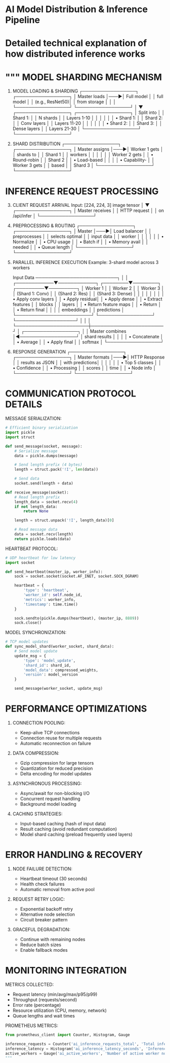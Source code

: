 # AI Model Distribution & Inference Pipeline
# Detailed technical explanation of how distributed inference works

"""
MODEL SHARDING MECHANISM
========================

1. MODEL LOADING & SHARDING
   ┌─────────────────┐    ┌─────────────────┐
   │ Master loads    │───▶│ Full model      │
   │ full model      │    │ (e.g., ResNet50)│
   │ from storage    │    │                 │
   └─────────────────┘    └─────────────────┘
           │
           ▼
   ┌─────────────────┐    ┌─────────────────┐
   │ Split into      │    │ Shard 1:        │
   │ N shards        │    │ Layers 1-10     │
   │                 │    │                 │
   │ • Shard 1:      │    │ Shard 2:        │
   │   Conv layers   │    │ Layers 11-20    │
   │                 │    │                 │
   │ • Shard 2:      │    │ Shard 3:        │
   │   Dense layers  │    │ Layers 21-30    │
   └─────────────────┘    └─────────────────┘

2. SHARD DISTRIBUTION
   ┌─────────────────┐    ┌─────────────────┐
   │ Master assigns  │───▶│ Worker 1 gets   │
   │ shards to       │    │ Shard 1         │
   │ workers         │    │                 │
   │                 │    │ Worker 2 gets   │
   │ • Round-robin   │    │ Shard 2         │
   │ • Load-based    │    │                 │
   │ • Capability-   │    │ Worker 3 gets   │
   │   based         │    │ Shard 3         │
   └─────────────────┘    └─────────────────┘

INFERENCE REQUEST PROCESSING
============================

3. CLIENT REQUEST ARRIVAL
   Input: [224, 224, 3] image tensor
   │
   ▼
   ┌─────────────────┐
   │ Master receives │
   │ HTTP request    │
   │ on /api/infer   │
   └─────────────────┘

4. PREPROCESSING & ROUTING
   ┌─────────────────┐    ┌─────────────────┐
   │ Master          │───▶│ Load balancer   │
   │ preprocesses    │    │ selects optimal │
   │ input data      │    │ worker          │
   │                 │    │                 │
   │ • Normalize     │    │ • CPU usage     │
   │ • Batch if      │    │ • Memory avail  │
   │   needed        │    │ • Queue length  │
   └─────────────────┘    └─────────────────┘

5. PARALLEL INFERENCE EXECUTION
   Example: 3-shard model across 3 workers

   Input Data ──────────────────────────┐
                │                       │
   ┌────────────▼────────────┐ ┌────────▼────────┐ ┌─────────▼─────────┐
   │       Worker 1         │ │    Worker 2     │ │     Worker 3      │
   │   (Shard 1: Conv)      │ │ (Shard 2: Res)  │ │ (Shard 3: Dense)  │
   │                        │ │                 │ │                   │
   │ • Apply conv layers    │ │ • Apply residual│ │ • Apply dense     │
   │ • Extract features     │ │   blocks        │ │   layers          │
   │ • Return feature maps  │ │ • Return        │ │ • Return final    │
   │                        │ │   embeddings    │ │   predictions     │
   └────────────────────────┘ └─────────────────┘ └───────────────────┘
                │                       │                       │
                └───────────────────────┼───────────────────────┘
                                        │
   ┌─────────────────┐                   │
   │ Master combines │◄──────────────────┘
   │ shard results   │
   │                 │
   │ • Concatenate   │
   │ • Average       │
   │ • Apply final   │
   │   softmax       │
   └─────────────────┘

6. RESPONSE GENERATION
   ┌─────────────────┐    ┌─────────────────┐
   │ Master formats  │───▶│ HTTP Response   │
   │ results as JSON │    │ with predictions│
   │                 │    │                 │
   │ • Top 5 classes │    │ • Confidence    │
   │ • Processing    │    │   scores        │
   │   time          │    │ • Node info     │
   └─────────────────┘    └─────────────────┘

COMMUNICATION PROTOCOL DETAILS
==============================

MESSAGE SERIALIZATION:
```python
# Efficient binary serialization
import pickle
import struct

def send_message(socket, message):
    # Serialize message
    data = pickle.dumps(message)

    # Send length prefix (4 bytes)
    length = struct.pack('!I', len(data))

    # Send data
    socket.send(length + data)

def receive_message(socket):
    # Read length prefix
    length_data = socket.recv(4)
    if not length_data:
        return None

    length = struct.unpack('!I', length_data)[0]

    # Read message data
    data = socket.recv(length)
    return pickle.loads(data)
```

HEARTBEAT PROTOCOL:
```python
# UDP heartbeat for low latency
import socket

def send_heartbeat(master_ip, worker_info):
    sock = socket.socket(socket.AF_INET, socket.SOCK_DGRAM)

    heartbeat = {
        'type': 'heartbeat',
        'worker_id': self.node_id,
        'metrics': worker_info,
        'timestamp': time.time()
    }

    sock.sendto(pickle.dumps(heartbeat), (master_ip, 8889))
    sock.close()
```

MODEL SYNCHRONIZATION:
```python
# TCP model updates
def sync_model_shard(worker_socket, shard_data):
    # Send model update
    update_msg = {
        'type': 'model_update',
        'shard_id': shard_id,
        'model_data': compressed_weights,
        'version': model_version
    }

    send_message(worker_socket, update_msg)
```

PERFORMANCE OPTIMIZATIONS
=========================

1. CONNECTION POOLING:
   - Keep-alive TCP connections
   - Connection reuse for multiple requests
   - Automatic reconnection on failure

2. DATA COMPRESSION:
   - Gzip compression for large tensors
   - Quantization for reduced precision
   - Delta encoding for model updates

3. ASYNCHRONOUS PROCESSING:
   - Async/await for non-blocking I/O
   - Concurrent request handling
   - Background model loading

4. CACHING STRATEGIES:
   - Input-based caching (hash of input data)
   - Result caching (avoid redundant computation)
   - Model shard caching (preload frequently used layers)

ERROR HANDLING & RECOVERY
=========================

1. NODE FAILURE DETECTION:
   - Heartbeat timeout (30 seconds)
   - Health check failures
   - Automatic removal from active pool

2. REQUEST RETRY LOGIC:
   - Exponential backoff retry
   - Alternative node selection
   - Circuit breaker pattern

3. GRACEFUL DEGRADATION:
   - Continue with remaining nodes
   - Reduce batch sizes
   - Enable fallback modes

MONITORING INTEGRATION
======================

METRICS COLLECTED:
- Request latency (min/avg/max/p95/p99)
- Throughput (requests/second)
- Error rate (percentage)
- Resource utilization (CPU, memory, network)
- Queue lengths and wait times

PROMETHEUS METRICS:
```python
from prometheus_client import Counter, Histogram, Gauge

inference_requests = Counter('ai_inference_requests_total', 'Total inference requests')
inference_latency = Histogram('ai_inference_latency_seconds', 'Inference latency')
active_workers = Gauge('ai_active_workers', 'Number of active worker nodes')
"""
